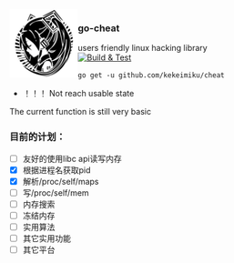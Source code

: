 <img align="left" width="120" src="./assets/miku.png">

### go-cheat

users friendly linux  hacking library   
[![Build & Test](https://github.com/kekeimiku/go-cheat/actions/workflows/test.yml/badge.svg)](https://github.com/kekeimiku/go-cheat/actions/workflows/test.yml)

```
go get -u github.com/kekeimiku/cheat
```

* ！！！ Not reach usable state

The current function is still very basic

### 目前的计划：

- [ ] 友好的使用libc api读写内存
- [x] 根据进程名获取pid
- [x] 解析/proc/self/maps
- [ ] 写/proc/self/mem
- [ ] 内存搜索
- [ ] 冻结内存
- [ ] 实用算法
- [ ] 其它实用功能
- [ ] 其它平台
